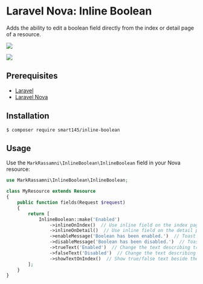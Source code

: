 # Laravel Nova: Inline Boolean

Adds the ability to edit a boolean field directly from the index or detail page of a resource.

![](https://raw.githubusercontent.com/smart145/inline-boolean/master/InlineBooleanIndex.png)

![](https://raw.githubusercontent.com/smart145/inline-boolean/master/InlineBooleanDetail.png)

## Prerequisites
 - [Laravel](https://laravel.com/)
 - [Laravel Nova](https://nova.laravel.com/)

## Installation

```
$ composer require smart145/inline-boolean
```

## Usage

Use the `MarkRassamni\InlineBoolean\InlineBoolean` field in your Nova resource:

```php
use MarkRassamni\InlineBoolean\InlineBoolean;

class MyResource extends Resource
{
    public function fields(Request $request)
    {
        return [
            InlineBoolean::make('Enabled')
                ->inlineOnIndex()  // Use inline field on the index page
                ->inlineOnDetail()  // Use inline field on the detail page
                ->enableMessage('Boolean has been enabled.')  // Toast message when enabling boolean
                ->disableMessage('Boolean has been disabled.')  // Toast message when disabling boolean
                ->trueText('Enabled')  // Change the text describing true boolean values
                ->falseText('Disabled')  // Change the text describing false boolean values
                ->showTextOnIndex()  // Show true/false text beside the checkbox on the index page
        ];
    }
}
```
